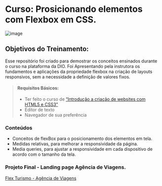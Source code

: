 # Curso: Prosicionando elementos com Flexbox em CSS.
![image](https://user-images.githubusercontent.com/61159959/210448349-efc08f58-905d-4b4e-a487-0c954c7c19ec.png)


## Objetivos do Treinamento:  
Esse repositório foi criado para demostrar os conceitos ensinados durante o curso na plataforma da DIO. Foi Apresentando pela instrutora os fundamentos e aplicações da
propriedade flexbox na criação de layouts responsivos, sem a necessidade a definição de valores fixos. 

> #### Requisitos Básicos: 
>
> - Ter feito o curso de [“Introdução a criação de websites com HTML5 e CSS3”](https://web.dio.me/course/introducao-criacao-de-websites-com-html5-e-css3/learning/462f831d-5fdf-485e-bf07-1d391eb94ac8/?back=/home)
> - Editor de texto
> - Navegador de sua preferência 


### Conteúdos 

- Conceitos de flexBox para o posicionamento dos elementos em tela.
- Medidas relativas, para melhorar a responsividade da página.
- Media queries, para ajustar a responsividade em cada dispositivo de acordo com o tamanho da tela.

### Projeto Final - Landing page Agência de Viagens. 

[Flex Turismo - Agência de Viagens](https://lohanmattos.github.io/curso-flexBox/)
